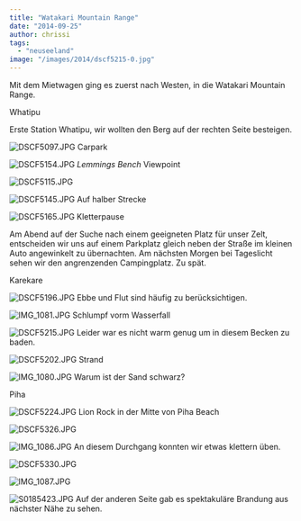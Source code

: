 ```yaml
---
title: "Watakari Mountain Range"
date: "2014-09-25"
author: chrissi
tags: 
  - "neuseeland"
image: "/images/2014/dscf5215-0.jpg"
---
```


Mit dem Mietwagen ging es zuerst nach Westen, in die Watakari Mountain Range.

Whatipu

Erste Station Whatipu, wir wollten den Berg auf der rechten Seite besteigen.

![DSCF5097.JPG](/images/2014/dscf5097.jpg) Carpark

![DSCF5154.JPG](/images/2014/dscf5154.jpg) _Lemmings Bench_ Viewpoint

![DSCF5115.JPG](/images/2014/dscf5115.jpg)

![DSCF5145.JPG](/images/2014/dscf5145.jpg) Auf halber Strecke

![DSCF5165.JPG](/images/2014/dscf5165.jpg) Kletterpause

Am Abend auf der Suche nach einem geeigneten Platz für unser Zelt, entscheiden wir uns auf einem Parkplatz gleich neben der Straße im kleinen Auto angewinkelt zu übernachten. Am nächsten Morgen bei Tageslicht sehen wir den angrenzenden Campingplatz. Zu spät.

Karekare

![DSCF5196.JPG](/images/2014/dscf5196.jpg) Ebbe und Flut sind häufig zu berücksichtigen.

![IMG_1081.JPG](/images/2014/img_1081.jpg) Schlumpf vorm Wasserfall

![DSCF5215.JPG](/images/2014/dscf52151.jpg) Leider war es nicht warm genug um in diesem Becken zu baden.

![DSCF5202.JPG](/images/2014/dscf5202.jpg) Strand

![IMG_1080.JPG](/images/2014/img_1080.jpg) Warum ist der Sand schwarz?

Piha

![DSCF5224.JPG](/images/2014/dscf5224.jpg) Lion Rock in der Mitte von Piha Beach

![DSCF5326.JPG](/images/2014/dscf53261.jpg)

![IMG_1086.JPG](/images/2014/img_1086.jpg) An diesem Durchgang konnten wir etwas klettern üben.

![DSCF5330.JPG](/images/2014/dscf5330.jpg)

![IMG_1087.JPG](/images/2014/img_1087.jpg)

![S0185423.JPG](/images/2014/s0185423.jpg) Auf der anderen Seite gab es spektakuläre Brandung aus nächster Nähe zu sehen.
